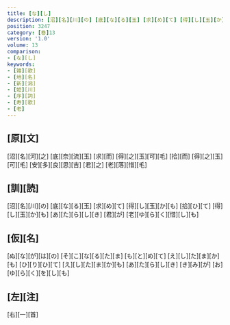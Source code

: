 ```yaml
---
title: [な][し]
description: [沼][名][川][の] [底][な][る][玉] [求][め][て] [得][し][玉][か][も] [拾][ひ][て] [得][し][玉][か][も] [あ][た][ら][し][き] [君][が] [老][ゆ][ら][く][惜][し][も]
position: 3247
category: [巻]13
version: '1.0'
volume: 13
comparison:
- [な][し]
keywords:
- [雑][歌]
- [地][名]
- [新][潟]
- [姫][川]
- [序][詞]
- [寿][歌]
- [老]
---
```


## [原][文]

[沼][名][河][之] [底][奈][流][玉] [求][而] [得][之][玉][可][毛] [拾][而] [得][之][玉][可][毛] [安][多][良][思][吉] [君][之] [老][落][惜][毛]

## [訓][読]

[沼][名][川][の] [底][な][る][玉] [求][め][て] [得][し][玉][か][も] [拾][ひ][て] [得][し][玉][か][も] [あ][た][ら][し][き] [君][が] [老][ゆ][ら][く][惜][し][も]

## [仮][名]

[ぬ][な][が][は][の] [そ][こ][な][る][た][ま] [も][と][め][て] [え][し][た][ま][か][も] [ひ][り][ひ][て] [え][し][た][ま][か][も] [あ][た][ら][し][き] [き][み][が] [お][ゆ][ら][く][を][し][も]

## [左][注]

[右][一][首]
